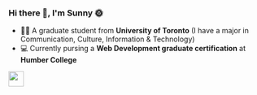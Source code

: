 ### Hi there 👋, I'm Sunny 🌞

<!--
**yatyichung/yatyichung** is a ✨ _special_ ✨ repository because its `README.md` (this file) appears on your GitHub profile.

Here are some ideas to get you started:

- 🔭 I’m currently working on ...
- 🌱 I’m currently learning ...
- 👯 I’m looking to collaborate on ...
- 🤔 I’m looking for help with ...
- 💬 Ask me about ...
- 📫 How to reach me: ...
- 😄 Pronouns: ...
- ⚡ Fun fact: ...
-->

- 👩‍🎓 A graduate student from <strong>University of Toronto</strong> (I have a major in Communication, Culture, Information & Technology)
- 💻 Currently pursing a <strong>Web Development graduate certification</strong> at <strong>Humber College</strong>


<img src="https://raw.githubusercontent.com/<OWNER>/<OWNER>/master/<GIF_NAME>.gif" width="30px">
